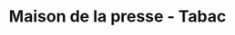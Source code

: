 ---
title: "Maison de la presse - Tabac"
url: /paray-le-monial/maison-de-la-presse-tabac/
shop: marchand de journaux
---
